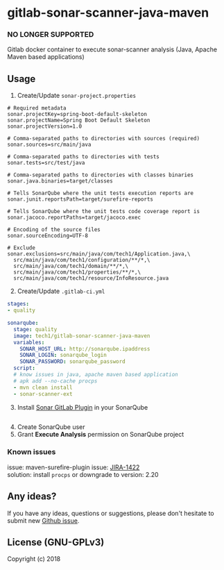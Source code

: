 # gitlab-sonar-scanner-java-maven
### NO LONGER SUPPORTED

Gitlab docker container to execute sonar-scanner analysis (Java, Apache Maven based applications) 

## Usage

1) Create/Update `sonar-project.properties`

```
# Required metadata
sonar.projectKey=spring-boot-default-skeleton
sonar.projectName=Spring Boot Default Skeleton
sonar.projectVersion=1.0

# Comma-separated paths to directories with sources (required)
sonar.sources=src/main/java

# Comma-separated paths to directories with tests
sonar.tests=src/test/java

# Comma-separated paths to directories with classes binaries
sonar.java.binaries=target/classes

# Tells SonarQube where the unit tests execution reports are
sonar.junit.reportsPath=target/surefire-reports

# Tells SonarQube where the unit tests code coverage report is
sonar.jacoco.reportPaths=target/jacoco.exec

# Encoding of the source files
sonar.sourceEncoding=UTF-8

# Exclude
sonar.exclusions=src/main/java/com/tech1/Application.java,\
  src/main/java/com/tech1/configuration/**/*,\
  src/main/java/com/tech1/domain/**/*,\
  src/main/java/com/tech1/properties/**/*,\
  src/main/java/com/tech1/resource/InfoResource.java
```

2) Create/Update `.gitlab-ci.yml`

~~~yaml
stages:
- quality

sonarqube:
  stage: quality
  image: tech1/gitlab-sonar-scanner-java-maven
  variables:
    SONAR_HOST_URL: http://sonarqube.ipaddress
    SONAR_LOGIN: sonarqube_login
    SONAR_PASSWORD: sonarqube_password
  script:
  # know issues in java, apache maven based application
  # apk add --no-cache procps
  - mvn clean install 
  - sonar-scanner-ext
~~~

3) Install [Sonar GitLab Plugin](https://github.com/gabrie-allaigre/sonar-gitlab-plugin) in your SonarQube 
<p align="center">
	<img src="https://github.com/tech1-io/gitlab-sonar-scanner-java-maven/blob/master/img/sonar-gitlab-plugin-installation.png?raw=true" alt=""/>
</p>

4) Create SonarQube user
5) Grant **Execute Analysis** permission on SonarQube project

### Known issues
issue: maven-surefire-plugin issue: [JIRA-1422](https://issues.apache.org/jira/browse/SUREFIRE-1422)  
solution: install `procps` or downgrade to version: 2.20

## Any ideas?
If you have any ideas, questions or suggestions, please don't hesitate to submit new [Github issue](https://github.com/tech1-io/gitlab-sonar-scanner-java-maven/issues/new).

## License (GNU-GPLv3)
Copyright (c) 2018
